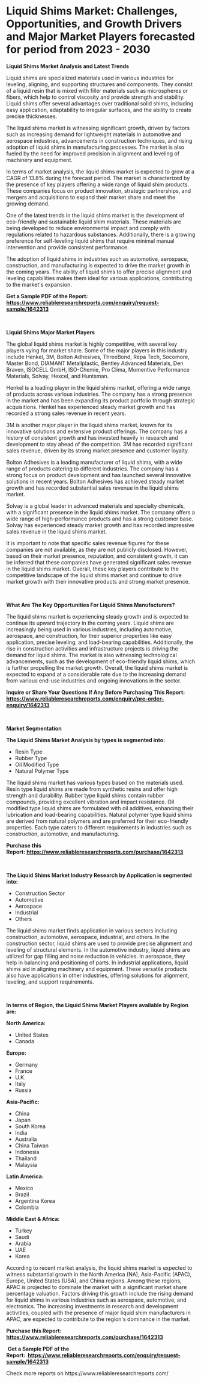 <p><h1>Liquid Shims Market: Challenges, Opportunities, and Growth Drivers and Major Market Players forecasted for period from 2023 - 2030</h1></p><p><strong>Liquid Shims Market Analysis and Latest Trends</strong></p>
<p><p>Liquid shims are specialized materials used in various industries for leveling, aligning, and supporting structures and components. They consist of a liquid resin that is mixed with filler materials such as microspheres or fibers, which help to control viscosity and provide strength and stability. Liquid shims offer several advantages over traditional solid shims, including easy application, adaptability to irregular surfaces, and the ability to create precise thicknesses.</p><p>The liquid shims market is witnessing significant growth, driven by factors such as increasing demand for lightweight materials in automotive and aerospace industries, advancements in construction techniques, and rising adoption of liquid shims in manufacturing processes. The market is also fueled by the need for improved precision in alignment and leveling of machinery and equipment.</p><p>In terms of market analysis, the liquid shims market is expected to grow at a CAGR of 13.8% during the forecast period. The market is characterized by the presence of key players offering a wide range of liquid shim products. These companies focus on product innovation, strategic partnerships, and mergers and acquisitions to expand their market share and meet the growing demand.</p><p>One of the latest trends in the liquid shims market is the development of eco-friendly and sustainable liquid shim materials. These materials are being developed to reduce environmental impact and comply with regulations related to hazardous substances. Additionally, there is a growing preference for self-leveling liquid shims that require minimal manual intervention and provide consistent performance.</p><p>The adoption of liquid shims in industries such as automotive, aerospace, construction, and manufacturing is expected to drive the market growth in the coming years. The ability of liquid shims to offer precise alignment and leveling capabilities makes them ideal for various applications, contributing to the market's expansion.</p></p>
<p><strong>Get a Sample PDF of the Report:&nbsp; <a href="https://www.reliableresearchreports.com/enquiry/request-sample/1642313">https://www.reliableresearchreports.com/enquiry/request-sample/1642313</a></strong></p>
<p>&nbsp;</p>
<p><strong>Liquid Shims Major Market Players</strong></p>
<p><p>The global liquid shims market is highly competitive, with several key players vying for market share. Some of the major players in this industry include Henkel, 3M, Bolton Adhesives, ThreeBond, Repa Tech, Socomore, Master Bond, DIAMANT Metallplastic, Bentley Advanced Materials, Den Braven, ISOCELL GmbH, ISO-Chemie, Pro Clima, Momentive Performance Materials, Solvay, Hexcel, and Huntsman.</p><p>Henkel is a leading player in the liquid shims market, offering a wide range of products across various industries. The company has a strong presence in the market and has been expanding its product portfolio through strategic acquisitions. Henkel has experienced steady market growth and has recorded a strong sales revenue in recent years.</p><p>3M is another major player in the liquid shims market, known for its innovative solutions and extensive product offerings. The company has a history of consistent growth and has invested heavily in research and development to stay ahead of the competition. 3M has recorded significant sales revenue, driven by its strong market presence and customer loyalty.</p><p>Bolton Adhesives is a leading manufacturer of liquid shims, with a wide range of products catering to different industries. The company has a strong focus on product development and has launched several innovative solutions in recent years. Bolton Adhesives has achieved steady market growth and has recorded substantial sales revenue in the liquid shims market.</p><p>Solvay is a global leader in advanced materials and specialty chemicals, with a significant presence in the liquid shims market. The company offers a wide range of high-performance products and has a strong customer base. Solvay has experienced steady market growth and has recorded impressive sales revenue in the liquid shims market.</p><p>It is important to note that specific sales revenue figures for these companies are not available, as they are not publicly disclosed. However, based on their market presence, reputation, and consistent growth, it can be inferred that these companies have generated significant sales revenue in the liquid shims market. Overall, these key players contribute to the competitive landscape of the liquid shims market and continue to drive market growth with their innovative products and strong market presence.</p></p>
<p>&nbsp;</p>
<p><strong>What Are The Key Opportunities For Liquid Shims Manufacturers?</strong></p>
<p><p>The liquid shims market is experiencing steady growth and is expected to continue its upward trajectory in the coming years. Liquid shims are increasingly being used in various industries, including automotive, aerospace, and construction, for their superior properties like easy application, precise leveling, and load-bearing capabilities. Additionally, the rise in construction activities and infrastructure projects is driving the demand for liquid shims. The market is also witnessing technological advancements, such as the development of eco-friendly liquid shims, which is further propelling the market growth. Overall, the liquid shims market is expected to expand at a considerable rate due to the increasing demand from various end-use industries and ongoing innovations in the sector.</p></p>
<p><strong>Inquire or Share Your Questions If Any Before Purchasing This Report: <a href="https://www.reliableresearchreports.com/enquiry/pre-order-enquiry/1642313">https://www.reliableresearchreports.com/enquiry/pre-order-enquiry/1642313</a></strong></p>
<p>&nbsp;</p>
<p><strong>Market Segmentation</strong></p>
<p><strong>The Liquid Shims Market Analysis by types is segmented into:</strong></p>
<p><ul><li>Resin Type</li><li>Rubber Type</li><li>Oil Modified Type</li><li>Natural Polymer Type</li></ul></p>
<p><p>The liquid shims market has various types based on the materials used. Resin type liquid shims are made from synthetic resins and offer high strength and durability. Rubber type liquid shims contain rubber compounds, providing excellent vibration and impact resistance. Oil modified type liquid shims are formulated with oil additives, enhancing their lubrication and load-bearing capabilities. Natural polymer type liquid shims are derived from natural polymers and are preferred for their eco-friendly properties. Each type caters to different requirements in industries such as construction, automotive, and manufacturing.</p></p>
<p><strong>Purchase this Report:&nbsp;<a href="https://www.reliableresearchreports.com/purchase/1642313">https://www.reliableresearchreports.com/purchase/1642313</a></strong></p>
<p>&nbsp;</p>
<p><strong>The Liquid Shims Market Industry Research by Application is segmented into:</strong></p>
<p><ul><li>Construction Sector</li><li>Automotive</li><li>Aerospace</li><li>Industrial</li><li>Others</li></ul></p>
<p><p>The liquid shims market finds application in various sectors including construction, automotive, aerospace, industrial, and others. In the construction sector, liquid shims are used to provide precise alignment and leveling of structural elements. In the automotive industry, liquid shims are utilized for gap filling and noise reduction in vehicles. In aerospace, they help in balancing and positioning of parts. In industrial applications, liquid shims aid in aligning machinery and equipment. These versatile products also have applications in other industries, offering solutions for alignment, leveling, and support requirements.</p></p>
<p>&nbsp;</p>
<p><strong>In terms of Region, the Liquid Shims Market Players available by Region are:</strong></p>
<p>
    <p> <strong> North America: </strong>
        <ul>
            <li>United States</li>
            <li>Canada</li>
        </ul>
        </p> 
    <p> <strong> Europe: </strong>
        <ul>
            <li>Germany</li>
            <li>France</li>
            <li>U.K.</li>
            <li>Italy</li>
            <li>Russia</li>
        </ul>
        </p> 
    <p> <strong> Asia-Pacific: </strong>
        <ul>
            <li>China</li>
            <li>Japan</li>
            <li>South Korea</li>
            <li>India</li>
            <li>Australia</li>
            <li>China Taiwan</li>
            <li>Indonesia</li>
            <li>Thailand</li>
            <li>Malaysia</li>
        </ul>
        </p> 
    <p> <strong> Latin America: </strong>
        <ul>
            <li>Mexico</li>
            <li>Brazil</li>
            <li>Argentina Korea</li>
            <li>Colombia</li>
        </ul>
        </p> 
    <p> <strong> Middle East & Africa: </strong>
        <ul>
            <li>Turkey</li>
            <li>Saudi</li>
            <li>Arabia</li>
            <li>UAE</li>
            <li>Korea</li>
        </ul>
    </p>
    </p>
<p><p>According to recent market analysis, the liquid shims market is expected to witness substantial growth in the North America (NA), Asia-Pacific (APAC), Europe, United States (USA), and China regions. Among these regions, APAC is projected to dominate the market with a significant market share percentage valuation. Factors driving this growth include the rising demand for liquid shims in various industries such as aerospace, automotive, and electronics. The increasing investments in research and development activities, coupled with the presence of major liquid shim manufacturers in APAC, are expected to contribute to the region's dominance in the market.</p></p>
<p><strong>Purchase this Report: <a href="https://www.reliableresearchreports.com/purchase/1642313">https://www.reliableresearchreports.com/purchase/1642313</a></strong></p>
<p>&nbsp;<strong>Get a Sample PDF of the Report:&nbsp;&nbsp;<a href="https://www.reliableresearchreports.com/enquiry/request-sample/1642313">https://www.reliableresearchreports.com/enquiry/request-sample/1642313</a></strong></p>
<p><strong></strong></p>
<p>Check more reports on https://www.reliableresearchreports.com/</p>